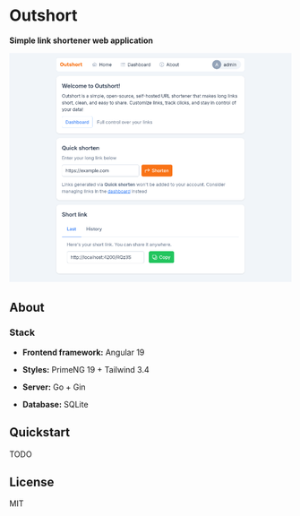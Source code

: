 # Outshort

**Simple link shortener web application**

![thumbnail](assets/home_page.png)

## About

### Stack

-   **Frontend framework:** Angular 19

-   **Styles:** PrimeNG 19 + Tailwind 3.4

-   **Server:** Go + Gin

-   **Database:** SQLite

## Quickstart

TODO

## License

MIT
